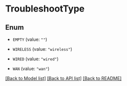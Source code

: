 # TroubleshootType

## Enum


* `EMPTY` (value: `""`)

* `WIRELESS` (value: `"wireless"`)

* `WIRED` (value: `"wired"`)

* `WAN` (value: `"wan"`)


[[Back to Model list]](../README.md#documentation-for-models) [[Back to API list]](../README.md#documentation-for-api-endpoints) [[Back to README]](../README.md)


